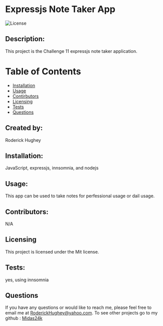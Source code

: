 # Expressjs Note Taker App
 
  ![License](https://img.shields.io/badge/License-Mit-yellow.svg)

  ## Description:
  This project is the Challenge 11 expressjs note taker application.

  # Table of Contents

  * [Installation](#installation)
  * [Usage](#usage)
  * [Contirbutors](#contirbutors)
  * [Licensing](#Licensing)
  * [Tests](#tests)
  * [Questions](#questions)
  
  ## Created by:
  Roderick Hughey
   
  ## Installation:
  JavaScript, expressjs, innsomnia, and nodejs

  ## Usage:
  This app can be used to take notes for perfessional usage or dail usage.

  ## Contributors:
  N/A

  ## Licensing
    
  This project is licensed under the Mit license.

  ## Tests:
  yes, using innsomnia

  ## Questions

  If you have any questions or would like to reach me, please feel free to email me at [RoderickHughey@yahoo.com](mailto:RoderickHughey@yahoo.com).
  To see other projects go to my github : [Midas24k](https://github.com/Midas24k)

  
  
